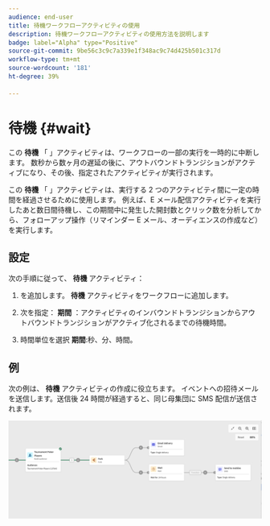 ```yaml
---
audience: end-user
title: 待機ワークフローアクティビティの使用
description: 待機ワークフローアクティビティの使用方法を説明します
badge: label="Alpha" type="Positive"
source-git-commit: 9be56c3c9c7a339e1f348ac9c74d425b501c317d
workflow-type: tm+mt
source-wordcount: '181'
ht-degree: 39%

---
```



# 待機 {#wait}

この **待機** 「 」アクティビティは、ワークフローの一部の実行を一時的に中断します。 数秒から数ヶ月の遅延の後に、アウトバウンドトランジションがアクティブになり、その後、指定されたアクティビティが実行されます。

この **待機** 「 」アクティビティは、実行する 2 つのアクティビティ間に一定の時間を経過させるために使用します。 例えば、E メール配信アクティビティを実行したあと数日間待機し、この期間中に発生した開封数とクリック数を分析してから、フォローアップ操作（リマインダー E メール、オーディエンスの作成など）を実行します。

## 設定

次の手順に従って、 **待機** アクティビティ：

1. を追加します。 **待機** アクティビティをワークフローに追加します。

1. 次を指定： **期間** ：アクティビティのインバウンドトランジションからアウトバウンドトランジションがアクティブ化されるまでの待機時間。

1. 時間単位を選択 **期間**:秒、分、時間。

## 例

次の例は、 **待機** アクティビティの作成に役立ちます。 イベントへの招待メールを送信します。送信後 24 時間が経過すると、同じ母集団に SMS 配信が送信されます。

![](../assets/workflow-wait-example.png)
